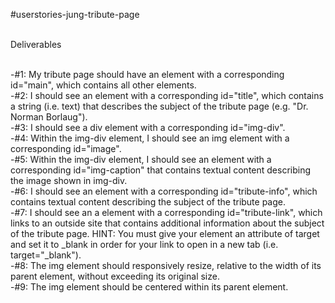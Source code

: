 #userstories-jung-tribute-page<br><br>

Deliverables <br><br>

-#1: My tribute page should have an element with a corresponding id="main", which contains all other elements.<br>
-#2: I should see an element with a corresponding id="title", which contains a string (i.e. text) that describes the subject of the tribute page (e.g. "Dr. Norman Borlaug").<br>
-#3: I should see a div element with a corresponding id="img-div".<br>
-#4: Within the img-div element, I should see an img element with a corresponding id="image".<br>
-#5: Within the img-div element, I should see an element with a corresponding id="img-caption" that contains textual content describing the image shown in img-div.<br>
-#6: I should see an element with a corresponding id="tribute-info", which contains textual content describing the subject of the tribute page.<br>
-#7: I should see an a element with a corresponding id="tribute-link", which links to an outside site that contains additional information about the subject of the tribute page. HINT: You must give your element an attribute of target and set it to _blank in order for your link to open in a new tab (i.e. target="_blank").<br>
-#8: The img element should responsively resize, relative to the width of its parent element, without exceeding its original size.<br>
-#9: The img element should be centered within its parent element.<br>

